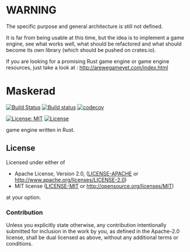 # WARNING

The specific purpose and general architecture is still not defined.
 
 It is far from being usable at this time, but the idea is to implement a game engine, see what works well,
 what should be refactored and what should become its own library (which should be pushed on crates.io).
 
 If you are looking for a promising Rust game engine or game engine resources, just take a look at : 
 http://arewegameyet.com/index.html

# Maskerad
[![Build Status](https://travis-ci.org/Maskerad-rs/Maskerad_GameEngine.svg?branch=master)](https://travis-ci.org/Maskerad-rs/Maskerad_GameEngine)
[![Build status](https://ci.appveyor.com/api/projects/status/7r2oyqmqr28d3xya/branch/master?svg=true)](https://ci.appveyor.com/project/Malkaviel/maskerad-gameengine/branch/master)
[![codecov](https://codecov.io/gh/Maskerad-rs/Maskerad_GameEngine/branch/master/graph/badge.svg)](https://codecov.io/gh/Maskerad-rs/Maskerad_GameEngine)

[![License: MIT](https://img.shields.io/badge/License-MIT-yellow.svg)](https://opensource.org/licenses/MIT) [![License](https://img.shields.io/badge/License-Apache%202.0-blue.svg)](https://opensource.org/licenses/Apache-2.0)

game engine written in Rust.

## License

Licensed under either of

 * Apache License, Version 2.0, ([LICENSE-APACHE](LICENSE-APACHE) or http://www.apache.org/licenses/LICENSE-2.0)
 * MIT license ([LICENSE-MIT](LICENSE-MIT) or http://opensource.org/licenses/MIT)

at your option.

### Contribution

Unless you explicitly state otherwise, any contribution intentionally submitted
for inclusion in the work by you, as defined in the Apache-2.0 license, shall be dual licensed as above, without any
additional terms or conditions.

